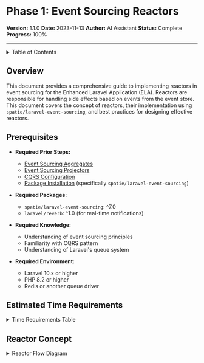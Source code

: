 # Phase 1: Event Sourcing Reactors

**Version:** 1.1.0
**Date:** 2023-11-13
**Author:** AI Assistant
**Status:** Complete
**Progress:** 100%

---

<details>
<summary>Table of Contents</summary>

- [Overview](#overview)
- [Prerequisites](#prerequisites)
- [Estimated Time Requirements](#estimated-time-requirements)
- [Reactor Concept](#reactor-concept)
  - [What is a Reactor?](#what-is-a-reactor)
  - [Reactor Responsibilities](#reactor-responsibilities)
  - [Reactor Types](#reactor-types)
- [Implementing Reactors](#implementing-reactors)
  - [Base Reactor Structure](#base-reactor-structure)
  - [Event Handlers](#event-handlers)
  - [Reactor Registration](#reactor-registration)
- [Integration with spatie/laravel-event-sourcing](#integration-with-spatielaravel-event-sourcing)
  - [Reactor Class](#reactor-class)
  - [Event Handling Methods](#event-handling-methods)
  - [Queued Reactors](#queued-reactors)
- [Handling Side Effects](#handling-side-effects)
  - [Email Notifications](#email-notifications)
  - [Push Notifications](#push-notifications)
  - [External API Calls](#external-api-calls)
  - [Scheduled Tasks](#scheduled-tasks)
- [Integration with Laravel's Queue System](#integration-with-laravels-queue-system)
  - [Queue Configuration](#queue-configuration)
  - [Queue Monitoring](#queue-monitoring)
  - [Failed Jobs](#failed-jobs)
- [Reactor Examples](#reactor-examples)
  - [User Reactor](#user-reactor)
  - [Team Reactor](#team-reactor)
  - [Post Reactor](#post-reactor)
  - [Todo Reactor](#todo-reactor)
  - [Comment Reactor](#comment-reactor)
  - [Message Reactor](#message-reactor)
- [Common Patterns and Best Practices](#common-patterns-and-best-practices)
  - [Single Responsibility](#single-responsibility)
  - [Idempotency](#idempotency)
  - [Error Handling](#error-handling)
  - [Logging](#logging)
- [Benefits and Challenges](#benefits-and-challenges)
  - [Benefits](#benefits)
  - [Challenges](#challenges)
  - [Mitigation Strategies](#mitigation-strategies)
- [Troubleshooting](#troubleshooting)
  - [Common Issues](#common-issues)
  - [Solutions](#solutions)
- [Related Documents](#related-documents)
- [Version History](#version-history)
</details>

## Overview

This document provides a comprehensive guide to implementing reactors in event sourcing for the Enhanced Laravel Application (ELA). Reactors are responsible for handling side effects based on events from the event store. This document covers the concept of reactors, their implementation using `spatie/laravel-event-sourcing`, and best practices for designing effective reactors.

## Prerequisites

- **Required Prior Steps:**
  - [Event Sourcing Aggregates](020-000-aggregates.md)
  - [Event Sourcing Projectors](030-projectors.md)
  - [CQRS Configuration](../030-core-components/030-cqrs-configuration.md)
  - [Package Installation](../030-core-components/010-package-installation.md) (specifically `spatie/laravel-event-sourcing`)

- **Required Packages:**
  - `spatie/laravel-event-sourcing`: ^7.0
  - `laravel/reverb`: ^1.0 (for real-time notifications)

- **Required Knowledge:**
  - Understanding of event sourcing principles
  - Familiarity with CQRS pattern
  - Understanding of Laravel's queue system

- **Required Environment:**
  - Laravel 10.x or higher
  - PHP 8.2 or higher
  - Redis or another queue driver

## Estimated Time Requirements

<details>
<summary>Time Requirements Table</summary>

| Task | Estimated Time |
|------|----------------|
| Understanding reactor concepts | 1 hour |
| Setting up base reactor structure | 1 hour |
| Implementing event handlers | 2 hours per aggregate |
| Testing reactors | 1 hour per aggregate |
| **Total** | **4+ hours per aggregate** |
</details>

## Reactor Concept

<details>
<summary>Reactor Flow Diagram</summary>

```mermaid
%%{init: {'theme': 'default', 'themeVariables': { 'primaryColor': '#f5f5f5', 'primaryTextColor': '#333333', 'primaryBorderColor': '#cccccc', 'lineColor': '#666666', 'secondaryColor': '#f0f0f0', 'tertiaryColor': '#ffffff' }}}%%
flowchart LR
    A[Event Store] --> B[Reactor]
    B --> C{Event Type?}
    C -->|UserRegistered| D[Send Welcome Email]
    C -->|TeamCreated| E[Send Team Notification]
    C -->|PostPublished| F[Send Social Media Update]
    D --> G[Email Service]
    E --> H[Notification Service]
    F --> I[Social Media API]
```text

For dark mode, see [Reactor Flow (Dark Mode)](../../illustrations/mermaid/dark/reactor-flow-dark.mmd)
</details>

### What is a Reactor?

A reactor is a component in event sourcing that processes events from the event store and performs side effects. Unlike projectors, which update read models, reactors perform actions such as sending notifications, calling external APIs, or triggering other processes. Reactors are responsible for:

1. Listening for specific events
2. Performing side effects based on those events
3. Ensuring side effects are performed reliably

Reactors are a key part of the CQRS pattern, handling the side effects of commands and events.

### Reactor Responsibilities

Reactors have several key responsibilities:

1. **Event Processing**: Processing events from the event store
2. **Side Effect Execution**: Performing side effects based on events
3. **Error Handling**: Handling errors in side effect execution
4. **Idempotency**: Ensuring side effects are performed exactly once

### Reactor Types

There are several types of reactors that can be implemented:

1. **Notification Reactors**: Send notifications to users
2. **Integration Reactors**: Integrate with external systems
3. **Process Reactors**: Trigger other processes or workflows
4. **Audit Reactors**: Record audit logs or metrics

In the ELA, we use a combination of these reactor types to handle various side effects.

## Implementing Reactors

### Base Reactor Structure

In the ELA, reactors are implemented as classes that extend `Spatie\EventSourcing\EventHandlers\Reactors\Reactor`:

```php
<?php

namespace App\Reactors;

use Spatie\EventSourcing\EventHandlers\Reactors\Reactor;

class UserReactor extends Reactor
{
    // Event handlers
}
```php
### Event Handlers

Event handlers are methods that process specific events:

```php
public function onUserRegistered(UserRegistered $event, string $aggregateUuid)
{
    // Send welcome email
    Mail::to($event->payload['email'])->send(new WelcomeEmail($event->payload['name']));

    // Log the registration
    Log::info("User registered: {$event->payload['email']}");
}

public function onUserActivated(UserActivated $event, string $aggregateUuid)
{
    // Send activation confirmation email
    $user = User::findOrFail($aggregateUuid);
    Mail::to($user->email)->send(new AccountActivatedEmail($user->name));
}
```text

### Reactor Registration

Reactors are registered in the `config/event-sourcing.php` configuration file:

```php
'reactors' => [
    \App\Reactors\UserReactor::class,
    \App\Reactors\TeamReactor::class,
    \App\Reactors\PostReactor::class,
    \App\Reactors\TodoReactor::class,
    \App\Reactors\CommentReactor::class,
    \App\Reactors\MessageReactor::class,
],
```php
Alternatively, reactors can be auto-discovered by configuring the auto-discovery directories:

```php
'auto_discover_projectors_and_reactors' => [
    app()->path(),
],
```text

## Integration with spatie/laravel-event-sourcing

### Reactor Class

The `Reactor` class from `spatie/laravel-event-sourcing` provides the foundation for implementing reactors:

```php
use Spatie\EventSourcing\EventHandlers\Reactors\Reactor;

class UserReactor extends Reactor
{
    // Implementation
}
```php
### Event Handling Methods

Event handling methods follow a naming convention of `on{EventName}`:

```php
public function onUserRegistered(UserRegistered $event, string $aggregateUuid)
{
    // Handle the event
}
```text

The method receives the event object and the aggregate UUID as parameters.

### Queued Reactors

Reactors can be queued to handle side effects asynchronously:

```php
<?php

namespace App\Reactors;

use Spatie\EventSourcing\EventHandlers\Reactors\Reactor;
use Illuminate\Contracts\Queue\ShouldQueue;

class UserReactor extends Reactor implements ShouldQueue
{
    public $queue = 'reactors';

    // Event handlers
}
```php
## Handling Side Effects

### Email Notifications

Reactors can send email notifications:

```php
public function onUserRegistered(UserRegistered $event, string $aggregateUuid)
{
    Mail::to($event->payload['email'])->send(new WelcomeEmail($event->payload['name']));
}
```text

### Push Notifications

Reactors can send push notifications:

```php
public function onMessageSent(MessageSent $event, string $aggregateUuid)
{
    $conversation = Conversation::findOrFail($aggregateUuid);
    $sender = User::findOrFail($event->payload['sender_id']);

    foreach ($conversation->participants as $participant) {
        if ($participant->user_id !== $event->payload['sender_id']) {
            $participant->user->notify(new NewMessageNotification(
                $sender->name,
                $event->payload['content'],
                $conversation->id
            ));
        }
    }
}
```php
### External API Calls

Reactors can make calls to external APIs:

```php
public function onUserRegistered(UserRegistered $event, string $aggregateUuid)
{
    $client = new Client();
    $client->post('https://api.analytics.com/track', [
        'json' => [
            'event' => 'user_registered',
            'user_id' => $aggregateUuid,
            'email' => $event->payload['email'],
            'timestamp' => now()->timestamp,
        ],
    ]);
}
```text

### Scheduled Tasks

Reactors can schedule tasks:

```php
public function onPostScheduled(PostScheduled $event, string $aggregateUuid)
{
    $scheduledAt = Carbon::parse($event->payload['scheduled_at']);

    PublishScheduledPostJob::dispatch($aggregateUuid)
        ->delay($scheduledAt);
}
```php
## Integration with Laravel's Queue System

<details>
<summary>Queue Integration Diagram</summary>

```mermaid
%%{init: {'theme': 'default', 'themeVariables': { 'primaryColor': '#f5f5f5', 'primaryTextColor': '#333333', 'primaryBorderColor': '#cccccc', 'lineColor': '#666666', 'secondaryColor': '#f0f0f0', 'tertiaryColor': '#ffffff' }}}%%
sequenceDiagram
    participant A as Aggregate
    participant E as Event Store
    participant R as Reactor
    participant Q as Queue
    participant W as Queue Worker
    participant S as Side Effect

    A->>E: Store Event
    E->>R: Dispatch Event
    R->>Q: Push Job
    Q->>W: Process Job
    W->>S: Execute Side Effect
    alt Success
        S->>W: Return Success
        W->>Q: Mark Job as Completed
    else Failure
        S->>W: Return Failure
        W->>Q: Retry Job
    end
```text

For dark mode, see [Queue Integration (Dark Mode)](../../illustrations/mermaid/dark/queue-integration-dark.mmd)
</details>

### Queue Configuration

Configure queues in `config/queue.php`:

```php
'connections' => [
    'redis' => [
        'driver' => 'redis',
        'connection' => 'default',
        'queue' => env('REDIS_QUEUE', 'default'),
        'retry_after' => 90,
        'block_for' => null,
    ],
],
```php
### Queue Monitoring

Monitor queues using Laravel Horizon:

```php
// config/horizon.php
'environments' => [
    'production' => [
        'supervisor-1' => [
            'connection' => 'redis',
            'queue' => ['default', 'reactors'],
            'balance' => 'simple',
            'processes' => 10,
            'tries' => 3,
        ],
    ],
],
```text

### Failed Jobs

Handle failed jobs:

```php
// app/Exceptions/Handler.php
public function register()
{
    $this->reportable(function (QueueFailedException $e) {
        // Log the failure
        Log::error('Queue job failed', [
            'exception' => $e->getMessage(),
            'job' => $e->job->resolveName(),
            'payload' => $e->job->payload(),
        ]);
    });
}
```javascript
## Reactor Examples

<details>
<summary>Reactor Architecture Diagram</summary>

```mermaid
%%{init: {'theme': 'default', 'themeVariables': { 'primaryColor': '#f5f5f5', 'primaryTextColor': '#333333', 'primaryBorderColor': '#cccccc', 'lineColor': '#666666', 'secondaryColor': '#f0f0f0', 'tertiaryColor': '#ffffff' }}}%%
classDiagram
    class EventStore {
        +StoredEvent[] events
        +persist(Event event)
        +retrieveAll()
        +retrieveAllForAggregate(string uuid)
    }

    class Reactor {
        +onUserRegistered(UserRegistered event)
        +onTeamCreated(TeamCreated event)
        +onPostPublished(PostPublished event)
    }

    class QueuedReactor {
        +queue: string
        +connection: string
        +delay: int
    }

    class SideEffect {
        +execute()
        +rollback()
    }

    class EmailNotification {
        +send()
    }

    class PushNotification {
        +send()
    }

    class ExternalAPICall {
        +execute()
    }

    EventStore --> Reactor: events
    Reactor <|-- QueuedReactor
    Reactor --> SideEffect: triggers
    SideEffect <|-- EmailNotification
    SideEffect <|-- PushNotification
    SideEffect <|-- ExternalAPICall
```text

For dark mode, see [Reactor Architecture (Dark Mode)](../../illustrations/mermaid/dark/reactor-architecture-dark.mmd)
</details>

### User Reactor

```php
<?php

namespace App\Reactors;

use Spatie\EventSourcing\EventHandlers\Reactors\Reactor;
use App\Events\Users\UserRegistered;
use App\Events\Users\UserActivated;
use App\Events\Users\UserDeactivated;
use App\Events\Users\UserSuspended;
use App\Events\Users\UserUnsuspended;
use App\Events\Users\UserArchived;
use App\Mail\WelcomeEmail;
use App\Mail\AccountActivatedEmail;
use App\Mail\AccountDeactivatedEmail;
use App\Mail\AccountSuspendedEmail;
use App\Mail\AccountUnsuspendedEmail;
use App\Mail\AccountArchivedEmail;
use App\Models\User;
use Illuminate\Support\Facades\Mail;
use Illuminate\Support\Facades\Log;
use Illuminate\Contracts\Queue\ShouldQueue;

class UserReactor extends Reactor implements ShouldQueue
{
    public $queue = 'reactors';

    public function onUserRegistered(UserRegistered $event, string $aggregateUuid)
    {
        // Send welcome email
        Mail::to($event->payload['email'])->send(new WelcomeEmail($event->payload['name']));

        // Log the registration
        Log::info("User registered: {$event->payload['email']}");
    }

    public function onUserActivated(UserActivated $event, string $aggregateUuid)
    {
        $user = User::findOrFail($aggregateUuid);

        // Send activation confirmation email
        Mail::to($user->email)->send(new AccountActivatedEmail($user->name));

        // Log the activation
        Log::info("User activated: {$user->email}");
    }

    public function onUserDeactivated(UserDeactivated $event, string $aggregateUuid)
    {
        $user = User::findOrFail($aggregateUuid);

        // Send deactivation email
        Mail::to($user->email)->send(new AccountDeactivatedEmail(
            $user->name,
            $event->payload['reason']
        ));

        // Log the deactivation
        Log::info("User deactivated: {$user->email}", [
            'reason' => $event->payload['reason'],
        ]);
    }

    public function onUserSuspended(UserSuspended $event, string $aggregateUuid)
    {
        $user = User::findOrFail($aggregateUuid);

        // Send suspension email
        Mail::to($user->email)->send(new AccountSuspendedEmail(
            $user->name,
            $event->payload['reason'],
            $event->payload['suspended_until']
        ));

        // Log the suspension
        Log::info("User suspended: {$user->email}", [
            'reason' => $event->payload['reason'],
            'suspended_until' => $event->payload['suspended_until'],
        ]);
    }

    public function onUserUnsuspended(UserUnsuspended $event, string $aggregateUuid)
    {
        $user = User::findOrFail($aggregateUuid);

        // Send unsuspension email
        Mail::to($user->email)->send(new AccountUnsuspendedEmail($user->name));

        // Log the unsuspension
        Log::info("User unsuspended: {$user->email}");
    }

    public function onUserArchived(UserArchived $event, string $aggregateUuid)
    {
        $user = User::withTrashed()->findOrFail($aggregateUuid);

        // Send archival email
        Mail::to($user->email)->send(new AccountArchivedEmail(
            $user->name,
            $event->payload['reason']
        ));

        // Log the archival
        Log::info("User archived: {$user->email}", [
            'reason' => $event->payload['reason'],
        ]);
    }
}
```php
### Team Reactor

```php
<?php

namespace App\Reactors;

use Spatie\EventSourcing\EventHandlers\Reactors\Reactor;
use App\Events\Teams\TeamCreated;
use App\Events\Teams\TeamMemberAdded;
use App\Events\Teams\TeamMemberRemoved;
use App\Events\Teams\TeamMemberRoleChanged;
use App\Events\Teams\TeamArchived;
use App\Mail\TeamCreatedEmail;
use App\Mail\TeamMemberAddedEmail;
use App\Mail\TeamMemberRemovedEmail;
use App\Mail\TeamMemberRoleChangedEmail;
use App\Mail\TeamArchivedEmail;
use App\Models\Team;
use App\Models\User;
use Illuminate\Support\Facades\Mail;
use Illuminate\Support\Facades\Log;
use Illuminate\Contracts\Queue\ShouldQueue;

class TeamReactor extends Reactor implements ShouldQueue
{
    public $queue = 'reactors';

    public function onTeamCreated(TeamCreated $event, string $aggregateUuid)
    {
        $owner = User::findOrFail($event->payload['owner_id']);

        // Send team creation email
        Mail::to($owner->email)->send(new TeamCreatedEmail(
            $owner->name,
            $event->payload['name']
        ));

        // Log the team creation
        Log::info("Team created: {$event->payload['name']}", [
            'owner_id' => $event->payload['owner_id'],
        ]);
    }

    public function onTeamMemberAdded(TeamMemberAdded $event, string $aggregateUuid)
    {
        $team = Team::findOrFail($aggregateUuid);
        $user = User::findOrFail($event->payload['user_id']);

        // Send team member added email
        Mail::to($user->email)->send(new TeamMemberAddedEmail(
            $user->name,
            $team->name,
            $event->payload['role']
        ));

        // Notify team owner and admins
        foreach ($team->members()->whereIn('role', ['owner', 'admin'])->get() as $member) {
            if ($member->user_id !== $event->payload['user_id']) {
                Mail::to($member->user->email)->send(new TeamMemberAddedNotificationEmail(
                    $member->user->name,
                    $team->name,
                    $user->name,
                    $event->payload['role']
                ));
            }
        }

        // Log the team member addition
        Log::info("Team member added: {$user->email} to {$team->name}", [
            'role' => $event->payload['role'],
        ]);
    }

    public function onTeamMemberRemoved(TeamMemberRemoved $event, string $aggregateUuid)
    {
        $team = Team::findOrFail($aggregateUuid);
        $user = User::findOrFail($event->payload['user_id']);

        // Send team member removed email
        Mail::to($user->email)->send(new TeamMemberRemovedEmail(
            $user->name,
            $team->name
        ));

        // Notify team owner and admins
        foreach ($team->members()->whereIn('role', ['owner', 'admin'])->get() as $member) {
            if ($member->user_id !== $event->payload['user_id']) {
                Mail::to($member->user->email)->send(new TeamMemberRemovedNotificationEmail(
                    $member->user->name,
                    $team->name,
                    $user->name
                ));
            }
        }

        // Log the team member removal
        Log::info("Team member removed: {$user->email} from {$team->name}");
    }

    public function onTeamMemberRoleChanged(TeamMemberRoleChanged $event, string $aggregateUuid)
    {
        $team = Team::findOrFail($aggregateUuid);
        $user = User::findOrFail($event->payload['user_id']);

        // Send team member role changed email
        Mail::to($user->email)->send(new TeamMemberRoleChangedEmail(
            $user->name,
            $team->name,
            $event->payload['old_role'],
            $event->payload['new_role']
        ));

        // Log the team member role change
        Log::info("Team member role changed: {$user->email} in {$team->name}", [
            'old_role' => $event->payload['old_role'],
            'new_role' => $event->payload['new_role'],
        ]);
    }

    public function onTeamArchived(TeamArchived $event, string $aggregateUuid)
    {
        $team = Team::withTrashed()->findOrFail($aggregateUuid);

        // Notify all team members
        foreach ($team->members as $member) {
            Mail::to($member->user->email)->send(new TeamArchivedEmail(
                $member->user->name,
                $team->name,
                $event->payload['reason']
            ));
        }

        // Log the team archival
        Log::info("Team archived: {$team->name}", [
            'reason' => $event->payload['reason'],
        ]);
    }
}
```text

### Post Reactor

```php
<?php

namespace App\Reactors;

use Spatie\EventSourcing\EventHandlers\Reactors\Reactor;
use App\Events\Posts\PostCreated;
use App\Events\Posts\PostPublished;
use App\Events\Posts\PostUnpublished;
use App\Events\Posts\PostScheduled;
use App\Events\Posts\PostArchived;
use App\Mail\PostPublishedEmail;
use App\Mail\PostScheduledEmail;
use App\Jobs\PublishScheduledPostJob;
use App\Models\Post;
use App\Models\User;
use App\Models\Team;
use Illuminate\Support\Facades\Mail;
use Illuminate\Support\Facades\Log;
use Illuminate\Contracts\Queue\ShouldQueue;
use Carbon\Carbon;

class PostReactor extends Reactor implements ShouldQueue
{
    public $queue = 'reactors';

    public function onPostCreated(PostCreated $event, string $aggregateUuid)
    {
        $author = User::findOrFail($event->payload['author_id']);

        // Log the post creation
        Log::info("Post created: {$event->payload['title']}", [
            'author_id' => $event->payload['author_id'],
            'team_id' => $event->payload['team_id'],
        ]);
    }

    public function onPostPublished(PostPublished $event, string $aggregateUuid)
    {
        $post = Post::findOrFail($aggregateUuid);
        $author = User::findOrFail($post->author_id);

        // Send post published email to author
        Mail::to($author->email)->send(new PostPublishedEmail(
            $author->name,
            $post->title,
            $post->slug
        ));

        // If post belongs to a team, notify team members
        if ($post->team_id) {
            $team = Team::findOrFail($post->team_id);

            foreach ($team->members as $member) {
                if ($member->user_id !== $post->author_id) {
                    Mail::to($member->user->email)->send(new TeamPostPublishedEmail(
                        $member->user->name,
                        $author->name,
                        $post->title,
                        $post->slug,
                        $team->name
                    ));
                }
            }
        }

        // Log the post publication
        Log::info("Post published: {$post->title}", [
            'author_id' => $post->author_id,
            'team_id' => $post->team_id,
            'published_at' => $event->payload['published_at'],
        ]);
    }

    public function onPostUnpublished(PostUnpublished $event, string $aggregateUuid)
    {
        $post = Post::findOrFail($aggregateUuid);

        // Log the post unpublication
        Log::info("Post unpublished: {$post->title}", [
            'author_id' => $post->author_id,
            'team_id' => $post->team_id,
            'unpublished_at' => $event->payload['unpublished_at'],
        ]);
    }

    public function onPostScheduled(PostScheduled $event, string $aggregateUuid)
    {
        $post = Post::findOrFail($aggregateUuid);
        $author = User::findOrFail($post->author_id);
        $scheduledAt = Carbon::parse($event->payload['scheduled_at']);

        // Send post scheduled email to author
        Mail::to($author->email)->send(new PostScheduledEmail(
            $author->name,
            $post->title,
            $scheduledAt->format('Y-m-d H:i:s')
        ));

        // Schedule the post publication job
        PublishScheduledPostJob::dispatch($aggregateUuid)
            ->delay($scheduledAt);

        // Log the post scheduling
        Log::info("Post scheduled: {$post->title}", [
            'author_id' => $post->author_id,
            'team_id' => $post->team_id,
            'scheduled_at' => $event->payload['scheduled_at'],
        ]);
    }

    public function onPostArchived(PostArchived $event, string $aggregateUuid)
    {
        $post = Post::withTrashed()->findOrFail($aggregateUuid);

        // Log the post archival
        Log::info("Post archived: {$post->title}", [
            'author_id' => $post->author_id,
            'team_id' => $post->team_id,
            'reason' => $event->payload['reason'],
            'archived_at' => $event->payload['archived_at'],
        ]);
    }
}
```php
### Todo Reactor

```php
<?php

namespace App\Reactors;

use Spatie\EventSourcing\EventHandlers\Reactors\Reactor;
use App\Events\Todos\TodoCreated;
use App\Events\Todos\TodoAssigned;
use App\Events\Todos\TodoStarted;
use App\Events\Todos\TodoCompleted;
use App\Events\Todos\TodoCancelled;
use App\Mail\TodoAssignedEmail;
use App\Mail\TodoCompletedEmail;
use App\Mail\TodoCancelledEmail;
use App\Models\Todo;
use App\Models\User;
use App\Models\Team;
use Illuminate\Support\Facades\Mail;
use Illuminate\Support\Facades\Log;
use Illuminate\Contracts\Queue\ShouldQueue;

class TodoReactor extends Reactor implements ShouldQueue
{
    public $queue = 'reactors';

    public function onTodoCreated(TodoCreated $event, string $aggregateUuid)
    {
        // Log the todo creation
        Log::info("Todo created: {$event->payload['title']}", [
            'team_id' => $event->payload['team_id'],
            'user_id' => $event->payload['user_id'],
        ]);

        // If todo is assigned to a user, notify them
        if ($event->payload['user_id']) {
            $this->notifyAssignedUser($aggregateUuid, $event->payload['user_id']);
        }
    }

    public function onTodoAssigned(TodoAssigned $event, string $aggregateUuid)
    {
        // Log the todo assignment
        Log::info("Todo assigned", [
            'todo_id' => $aggregateUuid,
            'user_id' => $event->payload['user_id'],
        ]);

        // If todo is assigned to a user, notify them
        if ($event->payload['user_id']) {
            $this->notifyAssignedUser($aggregateUuid, $event->payload['user_id']);
        }
    }

    public function onTodoStarted(TodoStarted $event, string $aggregateUuid)
    {
        $todo = Todo::findOrFail($aggregateUuid);

        // Log the todo start
        Log::info("Todo started: {$todo->title}", [
            'todo_id' => $aggregateUuid,
            'user_id' => $todo->user_id,
            'team_id' => $todo->team_id,
        ]);
    }

    public function onTodoCompleted(TodoCompleted $event, string $aggregateUuid)
    {
        $todo = Todo::findOrFail($aggregateUuid);

        // Log the todo completion
        Log::info("Todo completed: {$todo->title}", [
            'todo_id' => $aggregateUuid,
            'user_id' => $todo->user_id,
            'team_id' => $todo->team_id,
            'completed_at' => $event->payload['completed_at'],
        ]);

        // Notify team members about the completion
        $this->notifyTeamAboutCompletion($todo);
    }

    public function onTodoCancelled(TodoCancelled $event, string $aggregateUuid)
    {
        $todo = Todo::findOrFail($aggregateUuid);

        // Log the todo cancellation
        Log::info("Todo cancelled: {$todo->title}", [
            'todo_id' => $aggregateUuid,
            'user_id' => $todo->user_id,
            'team_id' => $todo->team_id,
            'reason' => $event->payload['reason'],
        ]);

        // If todo was assigned to a user, notify them
        if ($todo->user_id) {
            $user = User::findOrFail($todo->user_id);

            Mail::to($user->email)->send(new TodoCancelledEmail(
                $user->name,
                $todo->title,
                $event->payload['reason']
            ));
        }
    }

    protected function notifyAssignedUser(string $todoId, string $userId): void
    {
        $todo = Todo::findOrFail($todoId);
        $user = User::findOrFail($userId);

        Mail::to($user->email)->send(new TodoAssignedEmail(
            $user->name,
            $todo->title,
            $todo->description,
            $todo->due_date
        ));
    }

    protected function notifyTeamAboutCompletion(Todo $todo): void
    {
        $team = Team::findOrFail($todo->team_id);
        $completer = $todo->user_id ? User::findOrFail($todo->user_id) : null;

        foreach ($team->members as $member) {
            if (!$completer || $member->user_id !== $completer->id) {
                Mail::to($member->user->email)->send(new TodoCompletedEmail(
                    $member->user->name,
                    $todo->title,
                    $completer ? $completer->name : 'Someone',
                    $team->name
                ));
            }
        }
    }
}
```text

### Comment Reactor

```php
<?php

namespace App\Reactors;

use Spatie\EventSourcing\EventHandlers\Reactors\Reactor;
use App\Events\Comments\CommentCreated;
use App\Events\Comments\CommentUpdated;
use App\Events\Comments\CommentApproved;
use App\Events\Comments\CommentRejected;
use App\Events\Comments\ReactionAdded;
use App\Mail\CommentAddedEmail;
use App\Mail\CommentApprovedEmail;
use App\Mail\CommentRejectedEmail;
use App\Mail\ReactionAddedEmail;
use App\Models\Comment;
use App\Models\User;
use Illuminate\Support\Facades\Mail;
use Illuminate\Support\Facades\Log;
use Illuminate\Contracts\Queue\ShouldQueue;

class CommentReactor extends Reactor implements ShouldQueue
{
    public $queue = 'reactors';

    public function onCommentCreated(CommentCreated $event, string $aggregateUuid)
    {
        $comment = Comment::findOrFail($aggregateUuid);
        $user = User::findOrFail($event->payload['user_id']);

        // Log the comment creation
        Log::info("Comment created", [
            'comment_id' => $aggregateUuid,
            'user_id' => $event->payload['user_id'],
            'commentable_type' => $event->payload['commentable_type'],
            'commentable_id' => $event->payload['commentable_id'],
        ]);

        // Notify the owner of the commentable item
        $this->notifyCommentableOwner($comment, $user);
    }

    public function onCommentUpdated(CommentUpdated $event, string $aggregateUuid)
    {
        // Log the comment update
        Log::info("Comment updated", [
            'comment_id' => $aggregateUuid,
        ]);
    }

    public function onCommentApproved(CommentApproved $event, string $aggregateUuid)
    {
        $comment = Comment::findOrFail($aggregateUuid);
        $user = User::findOrFail($comment->user_id);

        // Log the comment approval
        Log::info("Comment approved", [
            'comment_id' => $aggregateUuid,
            'approved_at' => $event->payload['approved_at'],
        ]);

        // Notify the comment author
        Mail::to($user->email)->send(new CommentApprovedEmail(
            $user->name,
            $this->getCommentableTitle($comment)
        ));
    }

    public function onCommentRejected(CommentRejected $event, string $aggregateUuid)
    {
        $comment = Comment::findOrFail($aggregateUuid);
        $user = User::findOrFail($comment->user_id);

        // Log the comment rejection
        Log::info("Comment rejected", [
            'comment_id' => $aggregateUuid,
            'reason' => $event->payload['reason'],
            'rejected_at' => $event->payload['rejected_at'],
        ]);

        // Notify the comment author
        Mail::to($user->email)->send(new CommentRejectedEmail(
            $user->name,
            $this->getCommentableTitle($comment),
            $event->payload['reason']
        ));
    }

    public function onReactionAdded(ReactionAdded $event, string $aggregateUuid)
    {
        $comment = Comment::findOrFail($aggregateUuid);
        $reactor = User::findOrFail($event->payload['user_id']);
        $commentAuthor = User::findOrFail($comment->user_id);

        // Log the reaction addition
        Log::info("Reaction added", [
            'comment_id' => $aggregateUuid,
            'user_id' => $event->payload['user_id'],
            'type' => $event->payload['type'],
        ]);

        // Notify the comment author about the reaction
        if ($reactor->id !== $commentAuthor->id) {
            Mail::to($commentAuthor->email)->send(new ReactionAddedEmail(
                $commentAuthor->name,
                $reactor->name,
                $event->payload['type'],
                $this->getCommentableTitle($comment)
            ));
        }
    }

    protected function notifyCommentableOwner(Comment $comment, User $commenter): void
    {
        $commentable = $comment->commentable;

        if (!$commentable) {
            return;
        }

        // Get the owner of the commentable item
        $owner = $this->getCommentableOwner($commentable);

        if (!$owner || $owner->id === $commenter->id) {
            return;
        }

        Mail::to($owner->email)->send(new CommentAddedEmail(
            $owner->name,
            $commenter->name,
            $this->getCommentableTitle($comment),
            $comment->content
        ));
    }

    protected function getCommentableOwner($commentable): ?User
    {
        if (method_exists($commentable, 'user') && $commentable->user) {
            return $commentable->user;
        }

        if (method_exists($commentable, 'author') && $commentable->author) {
            return $commentable->author;
        }

        if (property_exists($commentable, 'user_id') && $commentable->user_id) {
            return User::find($commentable->user_id);
        }

        if (property_exists($commentable, 'author_id') && $commentable->author_id) {
            return User::find($commentable->author_id);
        }

        return null;
    }

    protected function getCommentableTitle(Comment $comment): string
    {
        $commentable = $comment->commentable;

        if (!$commentable) {
            return 'Unknown item';
        }

        if (method_exists($commentable, 'getTitle')) {
            return $commentable->getTitle();
        }

        if (property_exists($commentable, 'title') && $commentable->title) {
            return $commentable->title;
        }

        if (property_exists($commentable, 'name') && $commentable->name) {
            return $commentable->name;
        }

        return class_basename($commentable) . ' #' . $commentable->id;
    }
}
```php
### Message Reactor

```php
<?php

namespace App\Reactors;

use Spatie\EventSourcing\EventHandlers\Reactors\Reactor;
use App\Events\Messages\ConversationCreated;
use App\Events\Messages\MessageSent;
use App\Events\Messages\ParticipantAdded;
use App\Events\Messages\ParticipantRemoved;
use App\Models\Conversation;
use App\Models\User;
use App\Notifications\NewMessageNotification;
use App\Notifications\AddedToConversationNotification;
use App\Notifications\RemovedFromConversationNotification;
use Illuminate\Support\Facades\Log;
use Illuminate\Support\Facades\Notification;
use Illuminate\Contracts\Queue\ShouldQueue;

class MessageReactor extends Reactor implements ShouldQueue
{
    public $queue = 'reactors';

    public function onConversationCreated(ConversationCreated $event, string $aggregateUuid)
    {
        // Log the conversation creation
        Log::info("Conversation created", [
            'conversation_id' => $aggregateUuid,
            'type' => $event->payload['type'],
            'creator_id' => $event->payload['creator_id'],
        ]);
    }

    public function onMessageSent(MessageSent $event, string $aggregateUuid)
    {
        $conversation = Conversation::findOrFail($aggregateUuid);
        $sender = User::findOrFail($event->payload['sender_id']);

        // Log the message sending
        Log::info("Message sent", [
            'conversation_id' => $aggregateUuid,
            'message_id' => $event->payload['message_id'],
            'sender_id' => $event->payload['sender_id'],
        ]);

        // Notify all participants except the sender
        foreach ($conversation->participants as $participant) {
            if ($participant->user_id !== $sender->id) {
                $participant->user->notify(new NewMessageNotification(
                    $sender->name,
                    $event->payload['content'],
                    $conversation->id,
                    $event->payload['message_id']
                ));
            }
        }

        // Broadcast the message to the conversation channel
        broadcast(new MessageSentEvent(
            $conversation->id,
            $event->payload['message_id'],
            $sender->id,
            $sender->name,
            $event->payload['content'],
            $event->payload['sent_at']
        ))->toPresence('conversation.' . $conversation->id);
    }

    public function onParticipantAdded(ParticipantAdded $event, string $aggregateUuid)
    {
        $conversation = Conversation::findOrFail($aggregateUuid);
        $user = User::findOrFail($event->payload['user_id']);
        $addedBy = User::findOrFail($event->payload['added_by']);

        // Log the participant addition
        Log::info("Participant added to conversation", [
            'conversation_id' => $aggregateUuid,
            'user_id' => $event->payload['user_id'],
            'added_by' => $event->payload['added_by'],
        ]);

        // Notify the added user
        $user->notify(new AddedToConversationNotification(
            $conversation->name ?? 'Conversation',
            $addedBy->name,
            $conversation->id
        ));

        // Notify other participants
        foreach ($conversation->participants as $participant) {
            if ($participant->user_id !== $user->id && $participant->user_id !== $addedBy->id) {
                $participant->user->notify(new ParticipantAddedNotification(
                    $conversation->name ?? 'Conversation',
                    $user->name,
                    $addedBy->name,
                    $conversation->id
                ));
            }
        }

        // Broadcast the participant addition to the conversation channel
        broadcast(new ParticipantAddedEvent(
            $conversation->id,
            $user->id,
            $user->name,
            $addedBy->id,
            $addedBy->name,
            $event->payload['added_at']
        ))->toPresence('conversation.' . $conversation->id);
    }

    public function onParticipantRemoved(ParticipantRemoved $event, string $aggregateUuid)
    {
        $conversation = Conversation::findOrFail($aggregateUuid);
        $user = User::findOrFail($event->payload['user_id']);
        $removedBy = User::findOrFail($event->payload['removed_by']);

        // Log the participant removal
        Log::info("Participant removed from conversation", [
            'conversation_id' => $aggregateUuid,
            'user_id' => $event->payload['user_id'],
            'removed_by' => $event->payload['removed_by'],
        ]);

        // Notify the removed user
        $user->notify(new RemovedFromConversationNotification(
            $conversation->name ?? 'Conversation',
            $removedBy->name,
            $conversation->id
        ));

        // Notify other participants
        foreach ($conversation->participants as $participant) {
            if ($participant->user_id !== $user->id && $participant->user_id !== $removedBy->id) {
                $participant->user->notify(new ParticipantRemovedNotification(
                    $conversation->name ?? 'Conversation',
                    $user->name,
                    $removedBy->name,
                    $conversation->id
                ));
            }
        }

        // Broadcast the participant removal to the conversation channel
        broadcast(new ParticipantRemovedEvent(
            $conversation->id,
            $user->id,
            $user->name,
            $removedBy->id,
            $removedBy->name,
            $event->payload['removed_at']
        ))->toPresence('conversation.' . $conversation->id);
    }
}
```text

## Common Patterns and Best Practices

### Single Responsibility

Each reactor should focus on a specific type of side effect:

- **NotificationReactor**: Handles sending notifications
- **EmailReactor**: Handles sending emails
- **IntegrationReactor**: Handles integration with external systems

### Idempotency

Reactors should be designed to be idempotent to handle retries:

```php
public function onUserRegistered(UserRegistered $event, string $aggregateUuid)
{
    // Check if welcome email has already been sent
    $user = User::findOrFail($aggregateUuid);

    if (!$user->welcome_email_sent) {
        Mail::to($user->email)->send(new WelcomeEmail($user->name));

        // Mark welcome email as sent
        $user->welcome_email_sent = true;
        $user->save();
    }
}
```php
### Error Handling

Implement robust error handling in reactors:

```php
public function onUserRegistered(UserRegistered $event, string $aggregateUuid)
{
    try {
        Mail::to($event->payload['email'])->send(new WelcomeEmail($event->payload['name']));
    } catch (\Exception $e) {
        // Log the error
        Log::error('Error sending welcome email', [
            'event' => $event,
            'aggregateUuid' => $aggregateUuid,
            'error' => $e->getMessage(),
        ]);

        // Rethrow the exception to trigger a retry
        throw $e;
    }
}
```text

### Logging

Log all side effects for debugging and auditing:

```php
public function onUserRegistered(UserRegistered $event, string $aggregateUuid)
{
    // Send welcome email
    Mail::to($event->payload['email'])->send(new WelcomeEmail($event->payload['name']));

    // Log the email sending
    Log::info('Welcome email sent', [
        'user_id' => $aggregateUuid,
        'email' => $event->payload['email'],
    ]);
}
```

## Benefits and Challenges

### Benefits

1. **Separation of Concerns**: Reactors separate side effects from business logic
2. **Scalability**: Side effects can be processed asynchronously
3. **Reliability**: Failed side effects can be retried
4. **Auditability**: Side effects are logged and can be audited

### Challenges

1. **Eventual Consistency**: Side effects may lag behind the event store
2. **Error Handling**: Handling failures in side effects requires careful planning
3. **Testing**: Testing reactors can be complex due to external dependencies
4. **Idempotency**: Ensuring side effects are performed exactly once can be challenging

### Mitigation Strategies

1. **Queued Reactors**: Use queued reactors for better scalability and reliability
2. **Retry Mechanisms**: Implement retry mechanisms for failed side effects
3. **Circuit Breakers**: Use circuit breakers to prevent cascading failures
4. **Monitoring**: Monitor reactor performance and failures

## Troubleshooting

### Common Issues

<details>
<summary>Side effects not being triggered</summary>

**Symptoms:**
- Emails not being sent
- Notifications not being delivered
- External systems not being updated

**Possible Causes:**
- Reactor not registered in the configuration
- Errors in reactor event handlers
- Events not being dispatched correctly

**Solutions:**
1. Verify that the reactor is registered in `config/event-sourcing.php`
2. Check the logs for errors in reactor event handlers
3. Ensure events are being dispatched correctly
4. Check the queue worker status if using queued reactors
</details>

<details>
<summary>Duplicate side effects</summary>

**Symptoms:**
- Multiple emails being sent for the same event
- Multiple notifications being delivered for the same event
- Multiple updates to external systems for the same event

**Possible Causes:**
- Lack of idempotency in reactor event handlers
- Multiple instances of the same event being dispatched
- Queue worker retries without proper idempotency checks

**Solutions:**
1. Implement idempotency checks in reactor event handlers
2. Ensure events are dispatched exactly once
3. Use unique identifiers for side effects to prevent duplicates
</details>

<details>
<summary>Slow reactor performance</summary>

**Symptoms:**
- Side effects taking a long time to be processed
- Queue backlog growing

**Possible Causes:**
- Inefficient reactor event handlers
- External dependencies being slow
- Insufficient queue workers

**Solutions:**
1. Optimize reactor event handlers for performance
2. Implement timeouts for external dependencies
3. Increase the number of queue workers
4. Use separate queues for different types of reactors
</details>

### Solutions

For detailed solutions to common issues, refer to the [Event Sourcing Troubleshooting Guide](070-testing.md#troubleshooting).

## Related Documents

- [Event Sourcing Aggregates](020-000-aggregates.md) - Overview of aggregate implementation in event sourcing
- [Event Sourcing Projectors](030-projectors.md) - Detailed documentation on projector implementation
- [Event Sourcing Queries](060-queries.md) - Detailed documentation on query implementation
- [Event Sourcing Testing](070-testing.md) - Detailed documentation on testing event-sourced applications
- [Event Sourcing Real-time](110-real-time.md) - Integration of event sourcing with real-time functionality

## Version History

<details>
<summary>Version History Table</summary>

| Version | Date | Changes | Author |
|---------|------|---------|--------|
| 1.1.0 | 2025-05-18 | Added reactor flow diagram, queue integration diagram, reactor architecture diagram, wrapped tables in collapsible sections | AI Assistant |
| 1.0.0 | 2025-05-18 | Initial version | AI Assistant |
</details>
